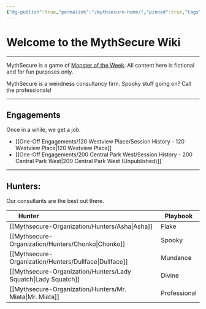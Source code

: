 ```yaml
---
{"dg-publish":true,"permalink":"/mythsecure-home/","pinned":true,"tags":["gardenEntry"],"created":"2024-05-28T11:29:42.000-04:00","updated":"2025-02-19T11:18:05.711-05:00"}
---
```



# Welcome to the **MythSecure** Wiki
---
MythSecure is a game of [Monster of the Week](https://evilhat.com/product/monster-of-the-week/). All content here is fictional and for fun purposes only. 

MythSecure is a weirdness consultancy firm. Spooky stuff going on? Call the professionals!

---

## Engagements
Once in a while, we get a job.

- [[One-Off Engagements/120 Westview Place/Session History - 120 Westview Place\|120 Westview Place]]
- [[One-Off Engagements/200 Central Park West/Session History - 200 Central Park West\|200 Central Park West (Unpublished)]]

---
##  Hunters:
Our consultants are the best out there.

| <div style="width:100px">Hunter</div>                          | Playbook     |
| -------------------------------------------------------------- | ------------ |
| [[Mythsecure-Organization/Hunters/Asha\|Asha]]                 | Flake        |
| [[Mythsecure-Organization/Hunters/Chonko\|Chonko]]             | Spooky       |
| [[Mythsecure-Organization/Hunters/Dullface\|Dullface]]         | Mundance     |
| [[Mythsecure-Organization/Hunters/Lady Squatch\|Lady Squatch]] | Divine       |
| [[Mythsecure-Organization/Hunters/Mr. Miata\|Mr. Miata]]       | Professional |


